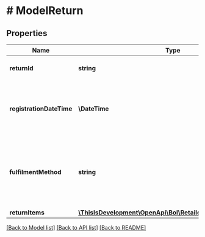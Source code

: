 # # ModelReturn

## Properties

Name | Type | Description | Notes
------------ | ------------- | ------------- | -------------
**returnId** | **string** | Unique identifier for a return. |
**registrationDateTime** | **\DateTime** | The date and time in ISO 8601 format when this return was registered. |
**fulfilmentMethod** | **string** | The fulfilment method. Fulfilled by the retailer (FBR) or fulfilled by bol.com (FBB). |
**returnItems** | [**\ThisIsDevelopment\OpenApi\Bol\Retailer\Models\ReturnItem[]**](ReturnItem.md) |  |

[[Back to Model list]](../../README.md#models) [[Back to API list]](../../README.md#endpoints) [[Back to README]](../../README.md)
